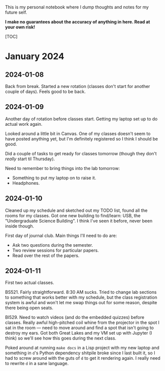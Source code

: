 This is my personal notebook where I dump thoughts and notes for my future self.

**I make no guarantees about the accuracy of anything in here.  Read at your own
risk!**

[TOC]

# January 2024

## 2024-01-08

Back from break.  Started a new rotation (classes don't start for another
couple of days).  Feels good to be back.

## 2024-01-09

Another day of rotation before classes start.  Getting my laptop set up to do
actual work again.

Looked around a little bit in Canvas.  One of my classes doesn't seem to have
posted anything yet, but I'm definitely registered so I think I should be good.

Did a couple of tasks to get ready for classes tomorrow (though they don't
*really* start til Thursday).

Need to remember to bring things into the lab tomorrow:

* Something to put my laptop on to raise it.
* Headphones.

## 2024-01-10

Cleaned up my schedule and sketched out my TODO list, found all the rooms for my
classes.  Got one new building to find/learn: USB, the "Undergraduate Science
Building".  I think I've seen it before, never been inside though.

First day of journal club.  Main things I'll need to do are:

* Ask two questions during the semester.
* Two review sessions for particular papers.
* Read over the rest of the papers.

## 2024-01-11

First two actual classes.

BS521.  Fairly straightforward.  8:30 AM sucks.  Tried to change lab sections to
something that works better with my schedule, but the class registration system
is awful and won't let me swap things out for some reason, despite there being
open seats.

BI529.  Need to watch videos (and do the embedded quizzes) before classes.
Really awful high-pitched coil whine from the projector in the spot I sat in the
room — need to move around and find a spot that isn't going to destroy my ears.
Got both Great Lakes and my VM set up with Jupyter (I think) so we'll see how
this goes during the next class.

Poked around at running `make docs` in a Lisp project with my new laptop and
something in `d`'s Python dependency shitpile broke since I last built it, so
I had to screw around with the guts of `d` to get it rendering again.  I really
need to rewrite `d` in a sane language.
